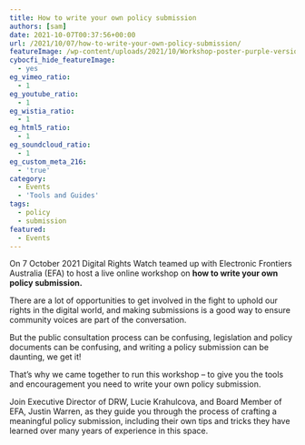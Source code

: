 ```yaml
---
title: How to write your own policy submission
authors: [sam]
date: 2021-10-07T00:37:56+00:00
url: /2021/10/07/how-to-write-your-own-policy-submission/
featureImage: /wp-content/uploads/2021/10/Workshop-poster-purple-version-1500-x-800-px-1.png
cybocfi_hide_featureImage:
  - yes
eg_vimeo_ratio:
  - 1
eg_youtube_ratio:
  - 1
eg_wistia_ratio:
  - 1
eg_html5_ratio:
  - 1
eg_soundcloud_ratio:
  - 1
eg_custom_meta_216:
  - 'true'
category:
  - Events
  - 'Tools and Guides'
tags:
  - policy
  - submission
featured:
  - Events
---
```

On 7 October 2021 Digital Rights Watch teamed up with Electronic Frontiers Australia (EFA) to host a live online workshop on **how to write your own policy submission.**

There are a lot of opportunities to get involved in the fight to uphold our rights in the digital world, and making submissions is a good way to ensure community voices are part of the conversation.

But the public consultation process can be confusing, legislation and policy documents can be confusing, and writing a policy submission can be daunting, we get it!

That&#8217;s why we came together to run this workshop &#8211; to give you the tools and encouragement you need to write your own policy submission.

Join Executive Director of DRW, Lucie Krahulcova, and Board Member of EFA, Justin Warren, as they guide you through the process of crafting a meaningful policy submission, including their own tips and tricks they have learned over many years of experience in this space. <figure class="wp-block-embed is-type-video is-provider-youtube wp-block-embed-youtube wp-embed-aspect-16-9 wp-has-aspect-ratio">

<div class="wp-block-embed__wrapper">
</div></figure>
